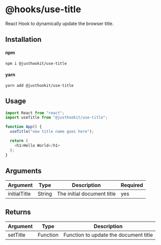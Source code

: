 # @hooks/use-title
React Hook to dynamically update the browser title.

## Installation

#### npm
`npm i @justhookit/use-title`

#### yarn
`yarn add @justhookit/use-title`

## Usage
```js
import React from "react";
import useTitle from "@justhookit/use-title";

function App() {
  useTitle("new title name goes here");

  return (
    <h1>Hello World</h1>
  );
}
```

## Arguments
| Argument     | Type   | Description                | Required |
|--------------|--------|----------------------------|----------|
| initialTitle | String | The initial document title | yes      |

## Returns
| Argument | Type      | Description                           |
|----------|-----------|---------------------------------------|
| setTitle | Function  | Function to update the document title |